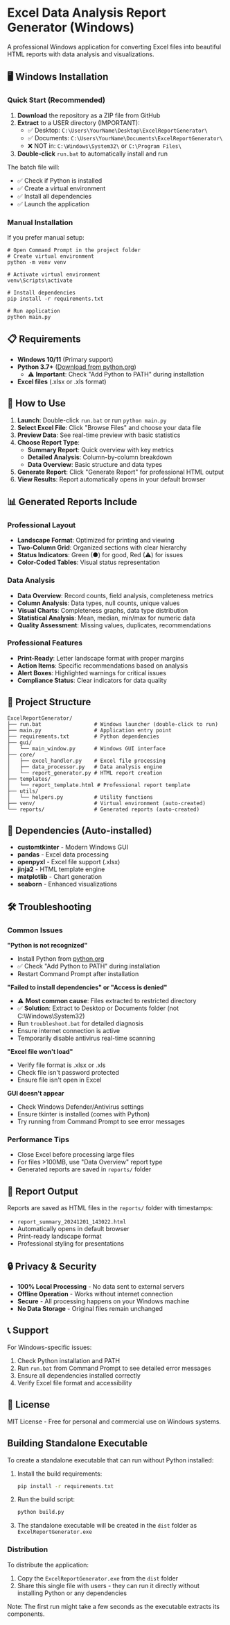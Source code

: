 # Excel Data Analysis Report Generator (Windows)

A professional Windows application for converting Excel files into beautiful HTML reports with data analysis and visualizations.

## 🖥️ Windows Installation

### Quick Start (Recommended)
1. **Download** the repository as a ZIP file from GitHub
2. **Extract** to a USER directory (IMPORTANT):
   - ✅ Desktop: `C:\Users\YourName\Desktop\ExcelReportGenerator\`
   - ✅ Documents: `C:\Users\YourName\Documents\ExcelReportGenerator\`
   - ❌ NOT in: `C:\Windows\System32\` or `C:\Program Files\`
3. **Double-click** `run.bat` to automatically install and run

The batch file will:
- ✅ Check if Python is installed
- ✅ Create a virtual environment
- ✅ Install all dependencies
- ✅ Launch the application

### Manual Installation
If you prefer manual setup:

```batch
# Open Command Prompt in the project folder
# Create virtual environment
python -m venv venv

# Activate virtual environment
venv\Scripts\activate

# Install dependencies
pip install -r requirements.txt

# Run application
python main.py
```

## 📋 Requirements

- **Windows 10/11** (Primary support)
- **Python 3.7+** ([Download from python.org](https://python.org))
  - ⚠️ **Important**: Check "Add Python to PATH" during installation
- **Excel files** (.xlsx or .xls format)

## 🚀 How to Use

1. **Launch**: Double-click `run.bat` or run `python main.py`
2. **Select Excel File**: Click "Browse Files" and choose your data file
3. **Preview Data**: See real-time preview with basic statistics
4. **Choose Report Type**:
   - **Summary Report**: Quick overview with key metrics
   - **Detailed Analysis**: Column-by-column breakdown
   - **Data Overview**: Basic structure and data types
5. **Generate Report**: Click "Generate Report" for professional HTML output
6. **View Results**: Report automatically opens in your default browser

## 📊 Generated Reports Include

### Professional Layout
- **Landscape Format**: Optimized for printing and viewing
- **Two-Column Grid**: Organized sections with clear hierarchy
- **Status Indicators**: Green (●) for good, Red (⚠) for issues
- **Color-Coded Tables**: Visual status representation

### Data Analysis
- **Data Overview**: Record counts, field analysis, completeness metrics
- **Column Analysis**: Data types, null counts, unique values
- **Visual Charts**: Completeness graphs, data type distribution
- **Statistical Analysis**: Mean, median, min/max for numeric data
- **Quality Assessment**: Missing values, duplicates, recommendations

### Professional Features
- **Print-Ready**: Letter landscape format with proper margins
- **Action Items**: Specific recommendations based on analysis
- **Alert Boxes**: Highlighted warnings for critical issues
- **Compliance Status**: Clear indicators for data quality

## 📁 Project Structure

```
ExcelReportGenerator/
├── run.bat                 # Windows launcher (double-click to run)
├── main.py                 # Application entry point
├── requirements.txt        # Python dependencies
├── gui/
│   └── main_window.py      # Windows GUI interface
├── core/
│   ├── excel_handler.py    # Excel file processing
│   ├── data_processor.py   # Data analysis engine
│   └── report_generator.py # HTML report creation
├── templates/
│   └── report_template.html # Professional report template
├── utils/
│   └── helpers.py          # Utility functions
├── venv/                   # Virtual environment (auto-created)
└── reports/                # Generated reports (auto-created)
```

## 🔧 Dependencies (Auto-installed)

- **customtkinter** - Modern Windows GUI
- **pandas** - Excel data processing
- **openpyxl** - Excel file support (.xlsx)
- **jinja2** - HTML template engine
- **matplotlib** - Chart generation
- **seaborn** - Enhanced visualizations

## 🛠️ Troubleshooting

### Common Issues

**"Python is not recognized"**
- Install Python from [python.org](https://python.org)
- ✅ Check "Add Python to PATH" during installation
- Restart Command Prompt after installation

**"Failed to install dependencies" or "Access is denied"**
- ⚠️ **Most common cause**: Files extracted to restricted directory
- ✅ **Solution**: Extract to Desktop or Documents folder (not C:\Windows\System32\)
- Run `troubleshoot.bat` for detailed diagnosis
- Ensure internet connection is active
- Temporarily disable antivirus real-time scanning

**"Excel file won't load"**
- Verify file format is .xlsx or .xls
- Check file isn't password protected
- Ensure file isn't open in Excel

**GUI doesn't appear**
- Check Windows Defender/Antivirus settings
- Ensure tkinter is installed (comes with Python)
- Try running from Command Prompt to see error messages

### Performance Tips
- Close Excel before processing large files
- For files >100MB, use "Data Overview" report type
- Generated reports are saved in `reports/` folder

## 📄 Report Output

Reports are saved as HTML files in the `reports/` folder with timestamps:
- `report_summary_20241201_143022.html`
- Automatically opens in default browser
- Print-ready landscape format
- Professional styling for presentations

## 🔒 Privacy & Security

- **100% Local Processing** - No data sent to external servers
- **Offline Operation** - Works without internet connection
- **Secure** - All processing happens on your Windows machine
- **No Data Storage** - Original files remain unchanged

## 📞 Support

For Windows-specific issues:
1. Check Python installation and PATH
2. Run `run.bat` from Command Prompt to see detailed error messages
3. Ensure all dependencies installed correctly
4. Verify Excel file format and accessibility

## 📝 License

MIT License - Free for personal and commercial use on Windows systems.

## Building Standalone Executable

To create a standalone executable that can run without Python installed:

1. Install the build requirements:
   ```bash
   pip install -r requirements.txt
   ```

2. Run the build script:
   ```bash
   python build.py
   ```

3. The standalone executable will be created in the `dist` folder as `ExcelReportGenerator.exe`

### Distribution

To distribute the application:
1. Copy the `ExcelReportGenerator.exe` from the `dist` folder
2. Share this single file with users - they can run it directly without installing Python or any dependencies

Note: The first run might take a few seconds as the executable extracts its components. 